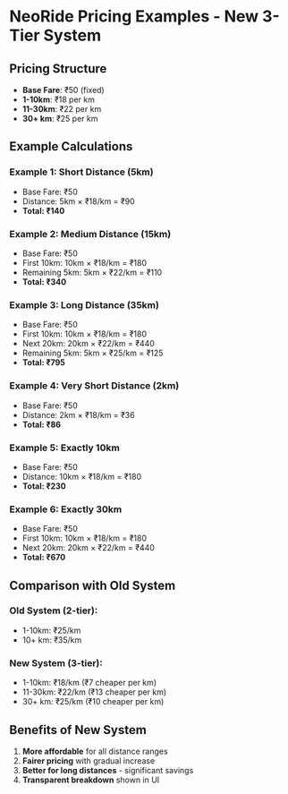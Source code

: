 # NeoRide Pricing Examples - New 3-Tier System

## Pricing Structure
- **Base Fare**: ₹50 (fixed)
- **1-10km**: ₹18 per km
- **11-30km**: ₹22 per km  
- **30+ km**: ₹25 per km

## Example Calculations

### Example 1: Short Distance (5km)
- Base Fare: ₹50
- Distance: 5km × ₹18/km = ₹90
- **Total: ₹140**

### Example 2: Medium Distance (15km)
- Base Fare: ₹50
- First 10km: 10km × ₹18/km = ₹180
- Remaining 5km: 5km × ₹22/km = ₹110
- **Total: ₹340**

### Example 3: Long Distance (35km)
- Base Fare: ₹50
- First 10km: 10km × ₹18/km = ₹180
- Next 20km: 20km × ₹22/km = ₹440
- Remaining 5km: 5km × ₹25/km = ₹125
- **Total: ₹795**

### Example 4: Very Short Distance (2km)
- Base Fare: ₹50
- Distance: 2km × ₹18/km = ₹36
- **Total: ₹86**

### Example 5: Exactly 10km
- Base Fare: ₹50
- Distance: 10km × ₹18/km = ₹180
- **Total: ₹230**

### Example 6: Exactly 30km
- Base Fare: ₹50
- First 10km: 10km × ₹18/km = ₹180
- Next 20km: 20km × ₹22/km = ₹440
- **Total: ₹670**

## Comparison with Old System
### Old System (2-tier):
- 1-10km: ₹25/km
- 10+ km: ₹35/km

### New System (3-tier):
- 1-10km: ₹18/km (₹7 cheaper per km)
- 11-30km: ₹22/km (₹13 cheaper per km)
- 30+ km: ₹25/km (₹10 cheaper per km)

## Benefits of New System
1. **More affordable** for all distance ranges
2. **Fairer pricing** with gradual increase
3. **Better for long distances** - significant savings
4. **Transparent breakdown** shown in UI
